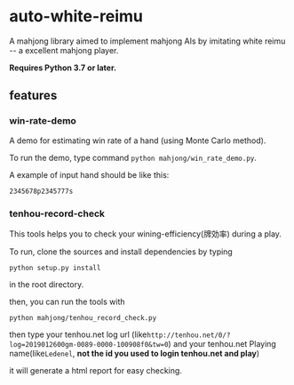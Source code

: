 # auto-white-reimu

A mahjong library aimed to implement mahjong AIs by imitating white reimu -- a excellent mahjong player.

**Requires Python 3.7 or later.**

## features

### win-rate-demo

A demo for estimating win rate of a hand (using Monte Carlo method).



To run the demo, type command `python mahjong/win_rate_demo.py`.

A example of input hand should be like this:

`2345678p2345777s`


### tenhou-record-check

This tools helps you to check your wining-efficiency(牌効率) during a play.

To run, clone the sources and install dependencies by typing

`python setup.py install`

in the root directory.

then, you can run the tools with

`python mahjong/tenhou_record_check.py`

then type your tenhou.net log url (like`http://tenhou.net/0/?log=2019012600gm-0089-0000-100908f0&tw=0`)
and your tenhou.net Playing name(like`Ledenel`, **not the id you used to login tenhou.net and play**)

it will generate a html report for easy checking.